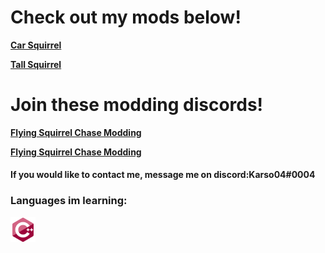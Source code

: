 <h1>Check out my mods below!</h1>

[<b>Car Squirrel</b>](https://github.com/Karso04/CarSquirrel)

[<b>Tall Squirrel</b>](https://github.com/Karso04/TallSquirrel)

<h1>Join these modding discords!</h1>

[<b>Flying Squirrel Chase Modding</b>](https://discord.gg/uvKC7muxp2)

[<b>Flying Squirrel Chase Modding</b>](https://discord.gg/uvKC7muxp2)

<h4>If you would like to contact me, message me on discord:<b>Karso04#0004</b></h4>
           
<h3 align="left">Languages im learning:</h3>
<p align="left"> <a href="https://www.w3schools.com/cpp/" target="_blank"> <img src="https://raw.githubusercontent.com/devicons/devicon/master/icons/cplusplus/cplusplus-original.svg" alt="cplusplus" width="40" height="40"/> </a> </p>

